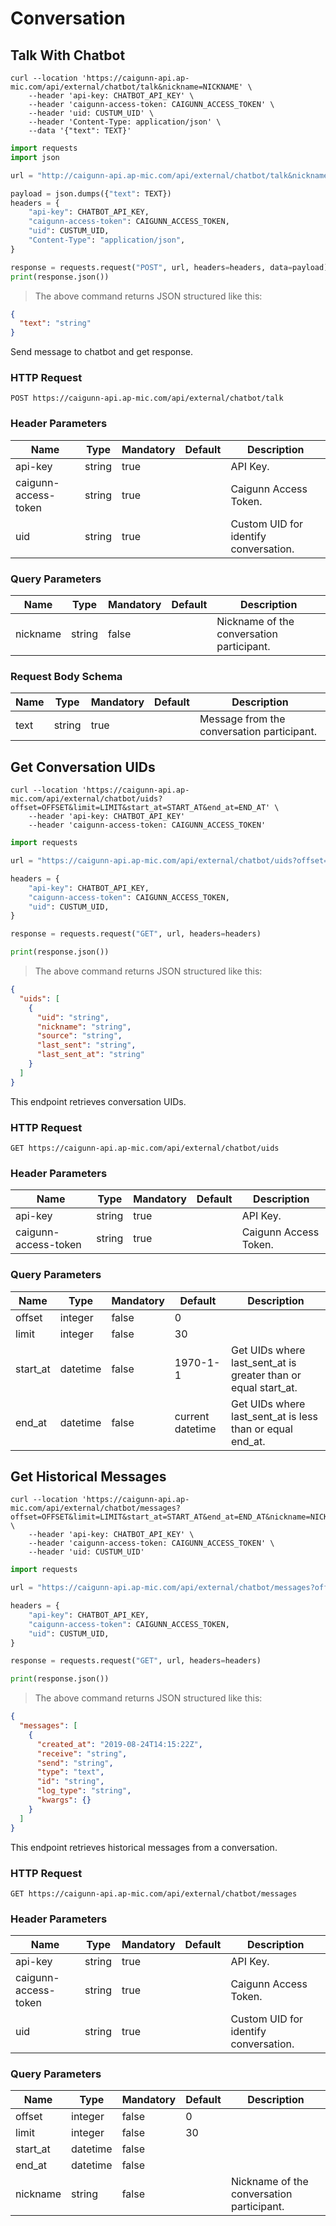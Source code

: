 # Conversation

## Talk With Chatbot

```shell
curl --location 'https://caigunn-api.ap-mic.com/api/external/chatbot/talk&nickname=NICKNAME' \
    --header 'api-key: CHATBOT_API_KEY' \
    --header 'caigunn-access-token: CAIGUNN_ACCESS_TOKEN' \
    --header 'uid: CUSTUM_UID' \
    --header 'Content-Type: application/json' \
    --data '{"text": TEXT}'
```

```python
import requests
import json

url = "http://caigunn-api.ap-mic.com/api/external/chatbot/talk&nickname=NICKNAME"

payload = json.dumps({"text": TEXT})
headers = {
    "api-key": CHATBOT_API_KEY,
    "caigunn-access-token": CAIGUNN_ACCESS_TOKEN,
    "uid": CUSTUM_UID,
    "Content-Type": "application/json",
}

response = requests.request("POST", url, headers=headers, data=payload)
print(response.json())

```

> The above command returns JSON structured like this:

```json
{
  "text": "string"
}
```

Send message to chatbot and get response.

### HTTP Request

`POST https://caigunn-api.ap-mic.com/api/external/chatbot/talk`

### Header Parameters

| Name                 | Type   | Mandatory | Default | Description                           |
| -------------------- | ------ | --------- | ------- | ------------------------------------- |
| api-key              | string | true      |         | API Key.                              |
| caigunn-access-token | string | true      |         | Caigunn Access Token.                 |
| uid                  | string | true      |         | Custom UID for identify conversation. |

### Query Parameters

| Name     | Type   | Mandatory | Default | Description                               |
| -------- | ------ | --------- | ------- | ----------------------------------------- |
| nickname | string | false     |         | Nickname of the conversation participant. |

### Request Body Schema

| Name | Type   | Mandatory | Default | Description                                |
| ---- | ------ | --------- | ------- | ------------------------------------------ |
| text | string | true      |         | Message from the conversation participant. |

## Get Conversation UIDs

```shell
curl --location 'https://caigunn-api.ap-mic.com/api/external/chatbot/uids?offset=OFFSET&limit=LIMIT&start_at=START_AT&end_at=END_AT' \
    --header 'api-key: CHATBOT_API_KEY'
    --header 'caigunn-access-token: CAIGUNN_ACCESS_TOKEN'
```

```python
import requests

url = "https://caigunn-api.ap-mic.com/api/external/chatbot/uids?offset=OFFSET&limit=LIMIT&start_at=START_AT&end_at=END_AT"

headers = {
    "api-key": CHATBOT_API_KEY,
    "caigunn-access-token": CAIGUNN_ACCESS_TOKEN,
    "uid": CUSTUM_UID,
}

response = requests.request("GET", url, headers=headers)

print(response.json())
```

> The above command returns JSON structured like this:

```json
{
  "uids": [
    {
      "uid": "string",
      "nickname": "string",
      "source": "string",
      "last_sent": "string",
      "last_sent_at": "string"
    }
  ]
}
```

This endpoint retrieves conversation UIDs.

### HTTP Request

`GET https://caigunn-api.ap-mic.com/api/external/chatbot/uids`

### Header Parameters

| Name                 | Type   | Mandatory | Default | Description           |
| -------------------- | ------ | --------- | ------- | --------------------- |
| api-key              | string | true      |         | API Key.              |
| caigunn-access-token | string | true      |         | Caigunn Access Token. |

### Query Parameters

| Name     | Type     | Mandatory | Default          | Description                                                    |
| -------- | -------- | --------- | ---------------- | -------------------------------------------------------------- |
| offset   | integer  | false     | 0                |                                                                |
| limit    | integer  | false     | 30               |                                                                |
| start_at | datetime | false     | 1970-1-1         | Get UIDs where last_sent_at is greater than or equal start_at. |
| end_at   | datetime | false     | current datetime | Get UIDs where last_sent_at is less than or equal end_at.      |

## Get Historical Messages

```shell
curl --location 'https://caigunn-api.ap-mic.com/api/external/chatbot/messages?offset=OFFSET&limit=LIMIT&start_at=START_AT&end_at=END_AT&nickname=NICKNAME' \
    --header 'api-key: CHATBOT_API_KEY' \
    --header 'caigunn-access-token: CAIGUNN_ACCESS_TOKEN' \
    --header 'uid: CUSTUM_UID'
```

```python
import requests

url = "https://caigunn-api.ap-mic.com/api/external/chatbot/messages?offset=OFFSET&limit=LIMIT&start_at=START_AT&end_at=END_AT&nickname=NICKNAME"

headers = {
    "api-key": CHATBOT_API_KEY,
    "caigunn-access-token": CAIGUNN_ACCESS_TOKEN,
    "uid": CUSTUM_UID,
}

response = requests.request("GET", url, headers=headers)

print(response.json())
```

> The above command returns JSON structured like this:

```json
{
  "messages": [
    {
      "created_at": "2019-08-24T14:15:22Z",
      "receive": "string",
      "send": "string",
      "type": "text",
      "id": "string",
      "log_type": "string",
      "kwargs": {}
    }
  ]
}
```

This endpoint retrieves historical messages from a conversation.

### HTTP Request

`GET https://caigunn-api.ap-mic.com/api/external/chatbot/messages`

### Header Parameters

| Name                 | Type   | Mandatory | Default | Description                           |
| -------------------- | ------ | --------- | ------- | ------------------------------------- |
| api-key              | string | true      |         | API Key.                              |
| caigunn-access-token | string | true      |         | Caigunn Access Token.                 |
| uid                  | string | true      |         | Custom UID for identify conversation. |

### Query Parameters

| Name     | Type     | Mandatory | Default | Description                               |
| -------- | -------- | --------- | ------- | ----------------------------------------- |
| offset   | integer  | false     | 0       |                                           |
| limit    | integer  | false     | 30      |                                           |
| start_at | datetime | false     |         |                                           |
| end_at   | datetime | false     |         |                                           |
| nickname | string   | false     |         | Nickname of the conversation participant. |

